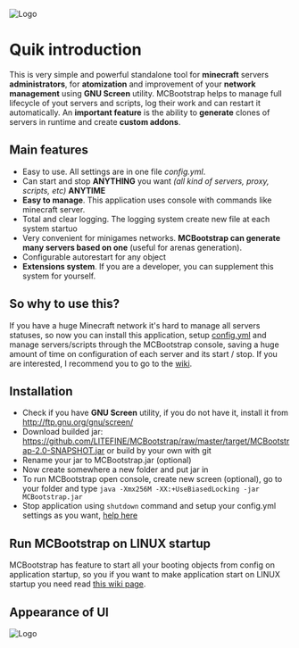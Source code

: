 ![Logo](https://i.ibb.co/HTL2W75/1.png "Logo")

# Quik introduction
This is very simple and powerful standalone tool for **minecraft** servers **administrators**, for **atomization** and improvement of your **network management** using **GNU Screen** utility. MCBootstrap helps to manage full lifecycle of yout servers and scripts, log their work and can restart it automatically. An **important feature** is the ability to **generate** clones of servers in runtime and create **custom addons**.

## Main features
* Easy to use. All settings are in one file _config.yml_.
* Can start and stop **ANYTHING** you want _(all kind of servers, proxy, scripts, etc)_ **ANYTIME**
* **Easy to manage**. This application uses console with commands like minecraft server.
* Total and clear logging. The logging system create new file at each system startuo
* Very convenient for minigames networks. **MCBootstrap can generate many servers based on one** (useful for arenas generation).
* Configurable autorestart for any object
* **Extensions system**. If you are a developer, you can supplement this system for yourself.

## So why to use this?
If you have a huge Minecraft network it's hard to manage all servers statuses, so now you can install this application, setup [config.yml](https://github.com/LITEFINE/MCBootstrap/blob/master/src/main/resources/config.yml) and manage servers/scripts through the MCBootstrap console, saving a huge amount of time on configuration of each server and its start / stop. If you are interested, I recommend you to go to the [wiki](https://github.com/LITEFINE/MCBootstrap/wiki).

## Installation
* Check if you have **GNU Screen** utility, if you do not have it, install it from http://ftp.gnu.org/gnu/screen/
* Download builded jar: https://github.com/LITEFINE/MCBootstrap/raw/master/target/MCBootstrap-2.0-SNAPSHOT.jar or build by your own with git
* Rename your jar to MCBootstrap.jar (optional)
* Now create somewhere a new folder and put jar in
* To run MCBootstrap open console, create new screen (optional), go to your folder and type ```java -Xmx256M -XX:+UseBiasedLocking -jar MCBootstrap.jar```
* Stop application using ```shutdown``` command and setup your config.yml settings as you want, [help here](https://github.com/LITEFINE/MCBootstrap/wiki/Config-setup)

## Run MCBootstrap on LINUX startup
MCBootstrap has feature to start all your booting objects from config on application startup, so you if you want to make application start on LINUX startup you need read [this wiki page](https://github.com/LITEFINE/MCBootstrap/wiki/Boot-on-LINUX-startup).

## Appearance of UI
![Logo](https://i.ibb.co/t3T9ctS/2019-01-27-3-34-30.png "Screenshot of work")
